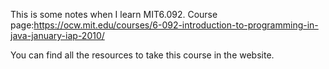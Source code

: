This is some notes when I learn MIT6.092.
Course page:https://ocw.mit.edu/courses/6-092-introduction-to-programming-in-java-january-iap-2010/

You can find all the resources to take this course in the website.